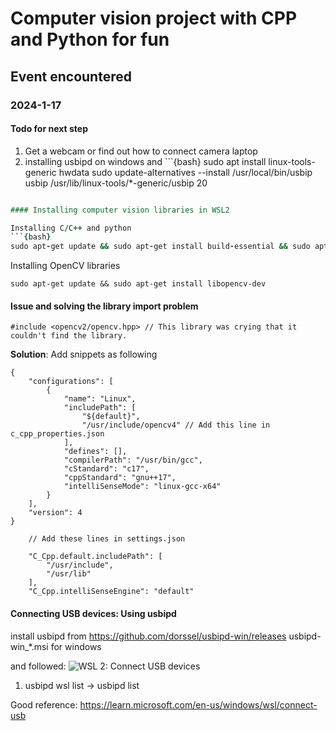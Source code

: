 # Computer vision project with CPP and Python for fun

## Event encountered

### 2024-1-17

#### Todo for next step
1. Get a webcam or find out how to connect camera laptop
2. installing usbipd on windows and ```{bash}
sudo apt install linux-tools-generic hwdata
sudo update-alternatives --install /usr/local/bin/usbip usbip /usr/lib/linux-tools/*-generic/usbip 20
```  for wsl2 is ready to follow the instruction.

#### Installing computer vision libraries in WSL2

Installing C/C++ and python
```{bash}
sudo apt-get update && sudo apt-get install build-essential && sudo apt-get install python3
```

Installing OpenCV libraries
```{bash}
sudo apt-get update && sudo apt-get install libopencv-dev
```

#### Issue and solving the library import problem

```{c++}
#include <opencv2/opencv.hpp> // This library was crying that it couldn't find the library.
```
**Solution**: Add snippets as following

```{json}
{
    "configurations": [
        {
            "name": "Linux",
            "includePath": [
                "${default}",
                "/usr/include/opencv4" // Add this line in c_cpp_properties.json
            ],
            "defines": [],
            "compilerPath": "/usr/bin/gcc",
            "cStandard": "c17",
            "cppStandard": "gnu++17",
            "intelliSenseMode": "linux-gcc-x64"
        }
    ],
    "version": 4
}
```
```{json}
    // Add these lines in settings.json
   
    "C_Cpp.default.includePath": [
        "/usr/include",
        "/usr/lib"
    ],
    "C_Cpp.intelliSenseEngine": "default"
```

#### Connecting USB devices: Using usbipd
install usbipd from https://github.com/dorssel/usbipd-win/releases usbipd-win_*.msi for windows

and followed: ![WSL 2: Connect USB devices](https://www.youtube.com/watch?v=I2jOuLU4o8E&ab_channel=MicrosoftDeveloper)

1. usbipd wsl list $\rightarrow$ usbipd list


Good reference: https://learn.microsoft.com/en-us/windows/wsl/connect-usb

